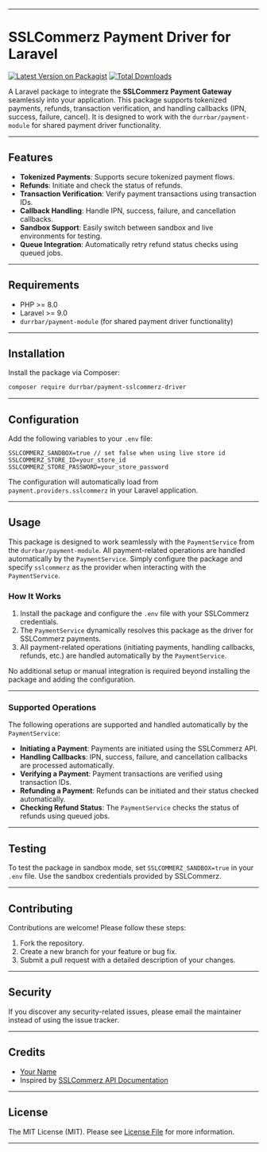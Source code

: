 
---

# **SSLCommerz Payment Driver for Laravel**

[![Latest Version on Packagist](https://img.shields.io/packagist/v/durrbar/payment-sslcommerz-driver.svg?style=flat-square)](https://packagist.org/packages/durrbar/payment-sslcommerz-driver)
[![Total Downloads](https://img.shields.io/packagist/dt/durrbar/payment-sslcommerz-driver.svg?style=flat-square)](https://packagist.org/packages/durrbar/payment-sslcommerz-driver)

A Laravel package to integrate the **SSLCommerz Payment Gateway** seamlessly into your application. This package supports tokenized payments, refunds, transaction verification, and handling callbacks (IPN, success, failure, cancel). It is designed to work with the `durrbar/payment-module` for shared payment driver functionality.

---

## **Features**
- **Tokenized Payments**: Supports secure tokenized payment flows.
- **Refunds**: Initiate and check the status of refunds.
- **Transaction Verification**: Verify payment transactions using transaction IDs.
- **Callback Handling**: Handle IPN, success, failure, and cancellation callbacks.
- **Sandbox Support**: Easily switch between sandbox and live environments for testing.
- **Queue Integration**: Automatically retry refund status checks using queued jobs.

---

## **Requirements**
- PHP >= 8.0
- Laravel >= 9.0
- `durrbar/payment-module` (for shared payment driver functionality)

---

## **Installation**

Install the package via Composer:

```bash
composer require durrbar/payment-sslcommerz-driver
```

---

## **Configuration**

Add the following variables to your `.env` file:

```env
SSLCOMMERZ_SANDBOX=true // set false when using live store id
SSLCOMMERZ_STORE_ID=your_store_id
SSLCOMMERZ_STORE_PASSWORD=your_store_password
```

The configuration will automatically load from `payment.providers.sslcommerz` in your Laravel application.

---

## **Usage**

This package is designed to work seamlessly with the `PaymentService` from the `durrbar/payment-module`. All payment-related operations are handled automatically by the `PaymentService`. Simply configure the package and specify `sslcommerz` as the provider when interacting with the `PaymentService`.

### **How It Works**
1. Install the package and configure the `.env` file with your SSLCommerz credentials.
2. The `PaymentService` dynamically resolves this package as the driver for SSLCommerz payments.
3. All payment-related operations (initiating payments, handling callbacks, refunds, etc.) are handled automatically by the `PaymentService`.

No additional setup or manual integration is required beyond installing the package and adding the configuration.

---

### **Supported Operations**
The following operations are supported and handled automatically by the `PaymentService`:
- **Initiating a Payment**: Payments are initiated using the SSLCommerz API.
- **Handling Callbacks**: IPN, success, failure, and cancellation callbacks are processed automatically.
- **Verifying a Payment**: Payment transactions are verified using transaction IDs.
- **Refunding a Payment**: Refunds can be initiated and their status checked automatically.
- **Checking Refund Status**: The `PaymentService` checks the status of refunds using queued jobs.

---

## **Testing**
To test the package in sandbox mode, set `SSLCOMMERZ_SANDBOX=true` in your `.env` file. Use the sandbox credentials provided by SSLCommerz.

---

## **Contributing**
Contributions are welcome! Please follow these steps:
1. Fork the repository.
2. Create a new branch for your feature or bug fix.
3. Submit a pull request with a detailed description of your changes.

---

## **Security**
If you discover any security-related issues, please email the maintainer instead of using the issue tracker.

---

## **Credits**
- [Your Name](https://github.com/officialkidmax)
- Inspired by [SSLCommerz API Documentation](https://developer.sslcommerz.com/doc/v4/)

---

## **License**
The MIT License (MIT). Please see [License File](LICENSE.md) for more information.

---
